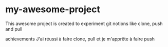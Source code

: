 # my-awesome-project

This awesome project is created to experiment git notions like clone, push and pull


achievements
J'ai réussi à faire clone, pull et je m'apprête à faire push
